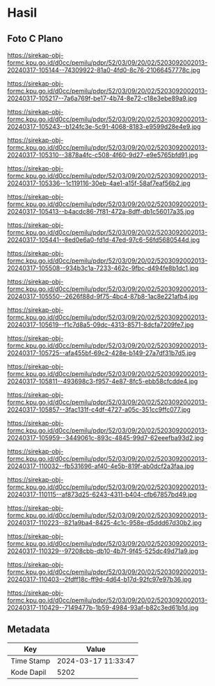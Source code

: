 # Hasil

## Foto C Plano

https://sirekap-obj-formc.kpu.go.id/d0cc/pemilu/pdpr/52/03/09/20/02/5203092002013-20240317-105144--74309922-81a0-4fd0-8c76-21066457778c.jpg

https://sirekap-obj-formc.kpu.go.id/d0cc/pemilu/pdpr/52/03/09/20/02/5203092002013-20240317-105217--7a6a769f-be17-4b74-8e72-c18e3ebe89a9.jpg

https://sirekap-obj-formc.kpu.go.id/d0cc/pemilu/pdpr/52/03/09/20/02/5203092002013-20240317-105243--b124fc3e-5c91-4068-8183-e9599d28e4e9.jpg

https://sirekap-obj-formc.kpu.go.id/d0cc/pemilu/pdpr/52/03/09/20/02/5203092002013-20240317-105310--3878a4fc-c508-4f60-9d27-e9e5765bfd91.jpg

https://sirekap-obj-formc.kpu.go.id/d0cc/pemilu/pdpr/52/03/09/20/02/5203092002013-20240317-105336--1c119116-30eb-4ae1-a15f-58af7eaf56b2.jpg

https://sirekap-obj-formc.kpu.go.id/d0cc/pemilu/pdpr/52/03/09/20/02/5203092002013-20240317-105413--b4acdc86-7f81-472a-8dff-db1c56017a35.jpg

https://sirekap-obj-formc.kpu.go.id/d0cc/pemilu/pdpr/52/03/09/20/02/5203092002013-20240317-105441--8ed0e6a0-fd1d-47ed-97c6-56fd5680544d.jpg

https://sirekap-obj-formc.kpu.go.id/d0cc/pemilu/pdpr/52/03/09/20/02/5203092002013-20240317-105508--934b3c1a-7233-462c-9fbc-d494fe8b1dc1.jpg

https://sirekap-obj-formc.kpu.go.id/d0cc/pemilu/pdpr/52/03/09/20/02/5203092002013-20240317-105550--2626f88d-9f75-4bc4-87b8-1ac8e221afb4.jpg

https://sirekap-obj-formc.kpu.go.id/d0cc/pemilu/pdpr/52/03/09/20/02/5203092002013-20240317-105619--f1c7d8a5-09dc-4313-8571-8dcfa7209fe7.jpg

https://sirekap-obj-formc.kpu.go.id/d0cc/pemilu/pdpr/52/03/09/20/02/5203092002013-20240317-105725--afa455bf-69c2-428e-b149-27a7df31b7d5.jpg

https://sirekap-obj-formc.kpu.go.id/d0cc/pemilu/pdpr/52/03/09/20/02/5203092002013-20240317-105811--493698c3-f957-4e87-8fc5-ebb58cfcdde4.jpg

https://sirekap-obj-formc.kpu.go.id/d0cc/pemilu/pdpr/52/03/09/20/02/5203092002013-20240317-105857--3fac131f-c4df-4727-a05c-351cc9ffc077.jpg

https://sirekap-obj-formc.kpu.go.id/d0cc/pemilu/pdpr/52/03/09/20/02/5203092002013-20240317-105959--3449061c-893c-4845-99d7-62eeefba93d2.jpg

https://sirekap-obj-formc.kpu.go.id/d0cc/pemilu/pdpr/52/03/09/20/02/5203092002013-20240317-110032--fb531696-af40-4e5b-819f-ab0dcf2a3faa.jpg

https://sirekap-obj-formc.kpu.go.id/d0cc/pemilu/pdpr/52/03/09/20/02/5203092002013-20240317-110115--af873d25-6243-4311-b404-cfb67857bd49.jpg

https://sirekap-obj-formc.kpu.go.id/d0cc/pemilu/pdpr/52/03/09/20/02/5203092002013-20240317-110223--821a9ba4-8425-4c1c-958e-d5ddd67d30b2.jpg

https://sirekap-obj-formc.kpu.go.id/d0cc/pemilu/pdpr/52/03/09/20/02/5203092002013-20240317-110329--97208cbb-db10-4b7f-9f45-525dc49d71a9.jpg

https://sirekap-obj-formc.kpu.go.id/d0cc/pemilu/pdpr/52/03/09/20/02/5203092002013-20240317-110403--2fdff18c-ff9d-4d64-b17d-92fc97e97b36.jpg

https://sirekap-obj-formc.kpu.go.id/d0cc/pemilu/pdpr/52/03/09/20/02/5203092002013-20240317-110429--7149477b-1b59-4984-93af-b82c3ed61b1d.jpg


## Metadata

| Key        | Value               |
| ---------- | ------------------- |
| Time Stamp | 2024-03-17 11:33:47 |
| Kode Dapil | 5202                |



